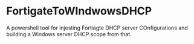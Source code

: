 # FortigateToWIndwowsDHCP
 A powershell tool for injesting Fortiagte DHCP server COnfigurations and building a Windows server DHCP scope from that.
